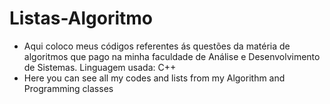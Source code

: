 # Listas-Algoritmo
- Aqui coloco meus códigos referentes ás questões da matéria de algoritmos que pago na minha faculdade de Análise e Desenvolvimento de Sistemas. 
Linguagem usada: C++
- Here you can see all my codes and lists from my Algorithm and Programming classes
